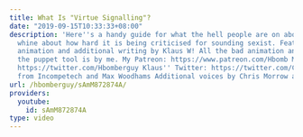 ```yaml
---
title: What Is "Virtue Signalling"?
date: "2019-09-15T10:33:33+08:00"
description: 'Here''s a handy guide for what the hell people are on about when they
  whine about how hard it is being criticised for sounding sexist. Featuring art and
  animation and additional writing by Klaus W! All the bad animation and misuse of
  the puppet tool is by me. My Patreon: https://www.patreon.com/Hbomb My Twitter:
  https://twitter.com/Hbomberguy Klaus'' Twitter: https://twitter.com/CatPunting Music
  from Incompetech and Max Woodhams Additional voices by Chris Morrow and Mike Booth!'
url: /hbomberguy/sAmM872874A/
providers:
  youtube:
    id: sAmM872874A
type: video
---
```

